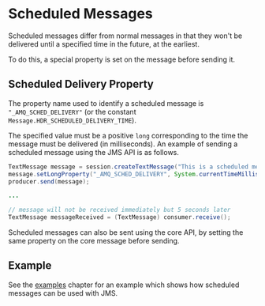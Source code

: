 # Scheduled Messages

Scheduled messages differ from normal messages in that they won't be
delivered until a specified time in the future, at the earliest.

To do this, a special property is set on the message before sending it.

## Scheduled Delivery Property

The property name used to identify a scheduled message is
`"_AMQ_SCHED_DELIVERY"` (or the constant
`Message.HDR_SCHEDULED_DELIVERY_TIME`).

The specified value must be a positive `long` corresponding to the time
the message must be delivered (in milliseconds). An example of sending a
scheduled message using the JMS API is as follows.

``` java
TextMessage message = session.createTextMessage("This is a scheduled message message which will be delivered in 5 sec.");
message.setLongProperty("_AMQ_SCHED_DELIVERY", System.currentTimeMillis() + 5000);
producer.send(message);

...

// message will not be received immediately but 5 seconds later
TextMessage messageReceived = (TextMessage) consumer.receive();
```
Scheduled messages can also be sent using the core API, by setting the
same property on the core message before sending.

## Example

See the [examples](examples.md) chapter for an example which shows how scheduled messages can be used with
JMS.
